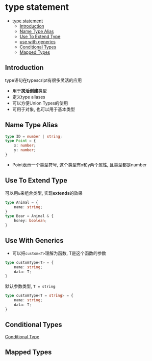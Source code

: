 # type statement

- [type statement](#type-statement)
  - [Introduction](#introduction)
  - [Name Type Alias](#name-type-alias)
  - [Use To Extend Type](#use-to-extend-type)
  - [use with generics](#use-with-generics)
  - [Conditional Types](#conditional-types)
  - [Mapped Types](#mapped-types)

## Introduction

type语句在typescript有很多灵活的应用

- 用于**灵活创建**类型
- 定义type aliases
- 可以方便Union Types的使用
- 可用于对象, 也可以用于基本类型

## Name Type Alias

```ts
type ID = number | string;
type Point = {
    x: number;
    y: number;
}
```
- Point表示一个类型符号, 这个类型有x和y两个属性, 且类型都是number

## Use To Extend Type

可以用`&`来组合类型, 实现**extends**的效果

```ts
type Animal = {
    name: string;
}
type Bear = Animal & {
    honey: boolean;
}
```

## Use With Generics

- 可以把`custom<T>`理解为函数, T是这个函数的参数

```ts
type customType<T> = {
    name: string;
    data: T;
}
```

默认参数类型, `T = string`

```ts
type customType<T = string> = {
    name: string;
    data: T;
}
```

## Conditional Types

[Conditional Type](TypeScript_Condition_Type.md)

## Mapped Types


